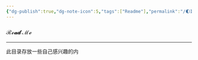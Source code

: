 ```yaml
---
{"dg-publish":true,"dg-note-icon":5,"tags":["Readme"],"permalink":"/🌓Interest_兴趣/Interest_readme/","dgPassFrontmatter":true,"noteIcon":5,"created":"2024-08-24T23:09:47.412+08:00","updated":"2024-08-26T19:32:34.829+08:00"}
---
```


### ℛℯ𝒶𝒹 ℳℯ
--- 
此目录存放一些自己感兴趣的内